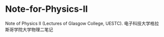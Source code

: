 # Note-for-Physics-II
Note of Physics II (Lectures of Glasgow College, UESTC).  电子科技大学格拉斯哥学院大学物理二笔记
